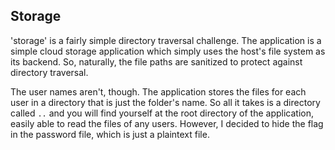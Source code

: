 ## Storage
'storage' is a fairly simple directory traversal challenge. The application is a simple cloud storage application which simply uses the host's file system as its backend. So, naturally, the file paths are sanitized to protect against directory traversal.

The user names aren't, though. The application stores the files for each user in a directory that is just the folder's name. So all it takes is a directory called `..` and you will find yourself at the root directory of the application, easily able to read the files of any users. However, I decided to hide the flag in the password file, which is just a plaintext file.

